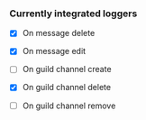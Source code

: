
### Currently integrated loggers
- [x] On message delete
- [X] On message edit

- [ ] On guild channel create
- [X] On guild channel delete
- [ ] On guild channel remove
